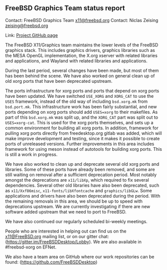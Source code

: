 ## FreeBSD Graphics Team status report ##

Contact: FreeBSD Graphics Team <x11@freebsd.org>
Contact: Niclas Zeising <zeising@freebsd.org>

Link:	 [Project GitHub page](https://github.com/FreeBSDDesktop)

The FreeBSD X11/Graphics team maintains the lower levels of the FreeBSD graphics
stack.
This includes graphics drivers, graphics libraries such as the
MESA OpenGL implementation, the X.org xserver with related libraries and
applications, and Wayland with related libraries and applications.

During the last period, several changes have been made, but most of them has
been behind the scene.
We have also worked on general clean up of old xorg ports that have been
deprecated upstream.

The ports infrastructure for xorg ports and ports that depend on xorg ports have
been updated.
We have switched `USE_XORG` and `XORG_CAT` to use the `USES` framework, instead
of the old way of including `bsd.xorg.mk` from `bsd.port.mk`.
This infrastructure work has been fairly substantial, and new ports depending on
xorg ports should add `USES=xorg` to their makefiles.
As part of this `bsd.xorg.mk` was split up, and the `XORG_CAT` part was split
out to `USES=xorg-cat`.
This is used for the xorg ports themselves, and sets up a common environment for
building all xorg ports.
In addition, framework for pulling xorg ports directly from freedesktop.org
gitlab was added, which will make improve development and testing, since it
makes it possible to create ports of unreleased versions.
Further improvements in this area includes framework for using meson instead of
autotools for building xorg ports.
This is still a work in progress.

We have also worked to clean up and deprecate several old xorg ports and
libraries.
Some of these ports have already been removed, and some are still waiting on
removal after a sufficient deprecation period.
Most notably amongst the deprecations are `x11/libXp`, which required to fix
several dependencies.
Several other old libraries have also been deprecated, such as `x11/Xxf86misc`,
`x11-fonts/libXfontcache` and `graphics/libGLw`.
Some applications and drivers have also been deprecated during the period.
With the remaining removals in this area, we should be up to speed with
deprecations upstream.
We are currently investigating if there are new software added upstream that we
need to port to FreeBSD.

We have also continued our regularly scheduled bi-weekly meetings.

People who are interested in helping out can find us on the x11@FreeBSD.org
mailing list, or on our gitter chat: (https://gitter.im/FreeBSDDesktop/Lobby).
We are also available in #freebsd-xorg on EFNet.

We also have a team area on GitHub where our work repositories can be found:
(https://github.com/FreeBSDDesktop)
